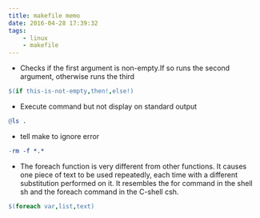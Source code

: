 ```yaml
---
title: makefile memo
date: 2016-04-28 17:39:32
tags: 
    - linux
    - makefile
---
```

+ Checks if the first argument is non-empty.If so runs the second argument, otherwise runs the third
```makefile
$(if this-is-not-empty,then!,else!)
```

+ Execute command but not display on standard output
```makefile
@ls .
```
+ tell make to ignore error
```makefile
-rm -f *.*
```
+ The foreach function is very different from other functions. It causes one piece of text to be used repeatedly, each time with a different substitution performed on it. It resembles the for command in the shell sh and the foreach command in the C-shell csh.
```makefile
$(foreach var,list,text)
```